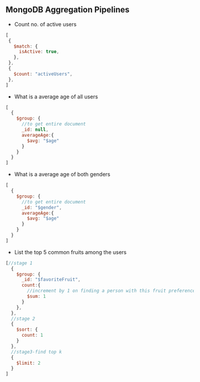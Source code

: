 ## MongoDB Aggregation Pipelines

- Count no. of active users
 ```javascript
[
  {
    $match: {
      isActive: true,
    },
  },
  {
    $count: "activeUsers",
  },
]
```
- What is a average age of all users
```javascript
[
  {
    $group: {
      //to get entire document
      _id: null,
      averageAge:{
        $avg: "$age"
      }
    }
  }
]
```
- What is a average age of both genders
```javascript
[
  {
    $group: {
      //to get entire document
      _id: "$gender",
      averageAge:{
        $avg: "$age"
      }
    }
  }
]
```
- List the top 5 common fruits among the users
```javascript
[//stage 1
  {
    $group: {
      _id: "$favoriteFruit",
      count:{
        //increment by 1 on finding a person with this fruit preference
        $sum: 1
      }
    },
  },
  //stage 2
  {
    $sort: {
      count: 1
    }
  },
  //stage3-find top k
  {
    $limit: 2
  }
]
```
